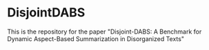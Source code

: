 # DisjointDABS
This is the repository for the paper "Disjoint-DABS: A Benchmark for Dynamic Aspect-Based Summarization in Disorganized Texts"
